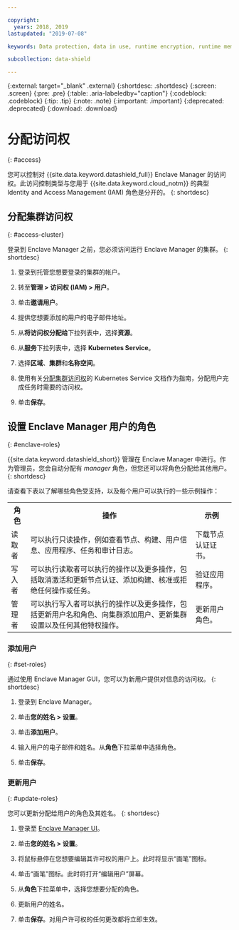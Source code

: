 ```yaml
---

copyright:
  years: 2018, 2019
lastupdated: "2019-07-08"

keywords: Data protection, data in use, runtime encryption, runtime memory encryption, encrypted memory, Intel SGX, software guard extensions, Fortanix runtime encryption

subcollection: data-shield

---
```


{:external: target="_blank" .external}
{:shortdesc: .shortdesc}
{:screen: .screen}
{:pre: .pre}
{:table: .aria-labeledby="caption"}
{:codeblock: .codeblock}
{:tip: .tip}
{:note: .note}
{:important: .important}
{:deprecated: .deprecated}
{:download: .download}

# 分配访问权
{: #access}

您可以控制对 {{site.data.keyword.datashield_full}} Enclave Manager 的访问权。此访问控制类型与您用于 {{site.data.keyword.cloud_notm}} 的典型 Identity and Access Management (IAM) 角色是分开的。
{: shortdesc}


## 分配集群访问权
{: #access-cluster}

登录到 Enclave Manager 之前，您必须访问运行 Enclave Manager 的集群。
{: shortdesc}

1. 登录到托管您想要登录的集群的帐户。

2. 转至**管理 > 访问权 (IAM) > 用户**。

3. 单击**邀请用户**。

4. 提供您想要添加的用户的电子邮件地址。

5. 从**将访问权分配给**下拉列表中，选择**资源**。

6. 从**服务**下拉列表中，选择 **Kubernetes Service**。

7. 选择**区域**、**集群**和**名称空间**。

8. 使用有关[分配集群访问权](/docs/containers?topic=containers-users)的 Kubernetes Service 文档作为指南，分配用户完成任务时需要的访问权。

9. 单击**保存**。

## 设置 Enclave Manager 用户的角色
{: #enclave-roles}

{{site.data.keyword.datashield_short}} 管理在 Enclave Manager 中进行。作为管理员，您会自动分配有 *manager* 角色，但您还可以将角色分配给其他用户。
{: shortdesc}

请查看下表以了解哪些角色受支持，以及每个用户可以执行的一些示例操作：

<table>
  <tr>
    <th>角色</th>
    <th>操作</th>
    <th>示例</th>
  </tr>
  <tr>
    <td>读取者</td>
    <td>可以执行只读操作，例如查看节点、构建、用户信息、应用程序、任务和审计日志。</td>
    <td>下载节点认证证书。</td>
  </tr>
  <tr>
    <td>写入者</td>
    <td>可以执行读取者可以执行的操作以及更多操作，包括取消激活和更新节点认证、添加构建、核准或拒绝任何操作或任务。</td>
    <td>验证应用程序。</td>
  </tr>
  <tr>
    <td>管理者</td>
    <td>可以执行写入者可以执行的操作以及更多操作，包括更新用户名和角色、向集群添加用户、更新集群设置以及任何其他特权操作。</td>
    <td>更新用户角色。</td>
  </tr>
</table>


### 添加用户
{: #set-roles}

通过使用 Enclave Manager GUI，您可以为新用户提供对信息的访问权。
{: shortdesc}

1. 登录到 Enclave Manager。

2. 单击**您的姓名 > 设置**。

3. 单击**添加用户**。

4. 输入用户的电子邮件和姓名。从**角色**下拉菜单中选择角色。

5. 单击**保存**。



### 更新用户
{: #update-roles}

您可以更新分配给用户的角色及其姓名。
{: shortdesc}

1. 登录至 [Enclave Manager UI](/docs/services/data-shield?topic=data-shield-enclave-manager#em-signin)。

2. 单击**您的姓名 > 设置**。

3. 将鼠标悬停在您想要编辑其许可权的用户上。此时将显示“画笔”图标。

4. 单击“画笔”图标。此时将打开“编辑用户”屏幕。

5. 从**角色**下拉菜单中，选择您想要分配的角色。

6. 更新用户的姓名。

7. 单击**保存**。对用户许可权的任何更改都将立即生效。


